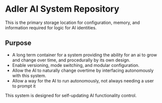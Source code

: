 # Adler AI System Repository

This is the primary storage location for configuration, memory, and information required for logic for AI identities.

## Purpose
- A long term container for a system providing the ability for an ai to grow and change over time, and procedurally by its own design.
- Enable versioning, mode switching, and modular configuration.
- Allow the AI to naturally change overtime by interfacing autonomously with this system.
- Allow a way for the AI to run autonomously, not always needing a user to prompt it 

This system is designed for self-updating AI functionality control.
